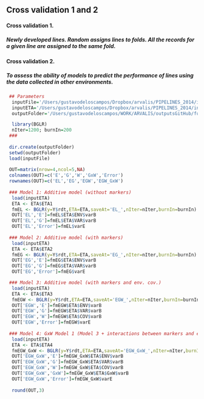 ## Cross validation 1 and 2

#### Cross validation 1.
##### Newly developed lines. Random assigns lines to folds. All the records for a given line are assigned to the same fold.
 
#### Cross validation 2. 
##### To assess the ability of models to predict the performance of lines using the data collected in other environments.
 
```R
 ## Parameters
  inputFile='/Users/gustavodeloscampos/Dropbox/arvalis/PIPELINES_2014/input/standardized_data.RData'
  inputETA='/Users/gustavodeloscampos/Dropbox/arvalis/PIPELINES_2014/input/ETA.RData'
  outputFolder='/Users/gustavodeloscampos/WORK/ARVALIS/outputsGitHub/full_data_models/'

  library(BGLR)
  nIter=1200; burnIn=200
 ###
 
 dir.create(outputFolder) 
 setwd(outputFolder)
 load(inputFile)
 
 OUT=matrix(nrow=4,ncol=5,NA)
 colnames(OUT)=c('E','G','W','GxW','Error')
 rownames(OUT)=c('EL','EG','EGW','EGW_GxW')
 
 ### Model 1: Additive model (without markers)
  load(inputETA)
  ETA <- ETA$ETA1
  fmEL <- BGLR(y=Y$rdt,ETA=ETA,saveAt='EL_',nIter=nIter,burnIn=burnIn)
  OUT['EL','E']=fmEL$ETA$ENV$varB
  OUT['EL','G']=fmEL$ETA$VAR$varB
  OUT['EL','Error']=fmEL$varE
 
 ### Model 2: Additive model (with markers)
  load(inputETA)
  ETA <- ETA$ETA2
  fmEG <- BGLR(y=Y$rdt,ETA=ETA,saveAt='EG_',nIter=nIter,burnIn=burnIn)
  OUT['EG','E']=fmEG$ETA$ENV$varB
  OUT['EG','G']=fmEG$ETA$VAR$varB
  OUT['EG','Error']=fmEG$varE

 ### Model 3: Additive model (with markers and env. cov.)
  load(inputETA)
  ETA <- ETA$ETA3
  fmEGW <- BGLR(y=Y$rdt,ETA=ETA,saveAt='EGW_',nIter=nIter,burnIn=burnIn)
  OUT['EGW','E']=fmEGW$ETA$ENV$varB
  OUT['EGW','G']=fmEGW$ETA$VAR$varB
  OUT['EGW','W']=fmEGW$ETA$COV$varB
  OUT['EGW','Error']=fmEGW$varE
  
 ### Model 4: GxW Model 1 (Model 3 + interactions between markers and env. covariates)
  load(inputETA)
  ETA <- ETA$ETA4
  fmEGW_GxW <- BGLR(y=Y$rdt,ETA=ETA,saveAt='EGW_GxW_',nIter=nIter,burnIn=burnIn)
  OUT['EGW_GxW','E']=fmEGW_GxW$ETA$ENV$varB
  OUT['EGW_GxW','G']=fmEGW_GxW$ETA$VAR$varB
  OUT['EGW_GxW','W']=fmEGW_GxW$ETA$COV$varB
  OUT['EGW_GxW','GxW']=fmEGW_GxW$ETA$GxW$varB
  OUT['EGW_GxW','Error']=fmEGW_GxW$varE
  
  round(OUT,3)
```
